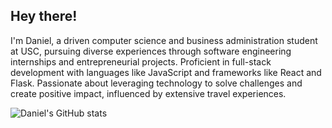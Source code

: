 ## Hey there!

I'm Daniel, a driven computer science and business administration student at USC, pursuing diverse experiences through software engineering internships and entrepreneurial projects. Proficient in full-stack development with languages like JavaScript and frameworks like React and Flask. Passionate about leveraging technology to solve challenges and create positive impact, influenced by extensive travel experiences.

![Daniel's GitHub stats](https://github-readme-stats-nine-hazel-77.vercel.app/api?username=danielgao20&show_icons=true&theme=transparent&hide_rank=true)
